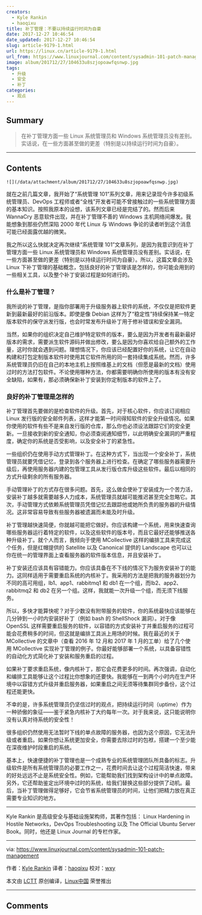 ```yaml
---
creators:
  - Kyle Rankin
  - haoqixu
title: 补丁管理：不要以持续运行时间为自豪
date: 2017-12-27 10:46:54
date_updated: 2017-12-27 10:46:54
slug: article-9179-1.html
url: https://linux.cn/article-9179-1.html
url_from: https://www.linuxjournal.com/content/sysadmin-101-patch-management
image: album/201712/27/104633u8szjopoawfqsnwp.jpg
tags:
  - 升级
  - 安全
  - 补丁
categories:
  - 观点
---
```


## Summary

> 在补丁管理方面一些 Linux 系统管理员和 Windows 系统管理员没有差别。实话说，在一些方面甚至做的更差（特别是以持续运行时间为自豪）。

***

<!-- more -->

## Contents

`![](/data/attachment/album/201712/27/104633u8szjopoawfqsnwp.jpg)`

就在之前几篇文章，我开始了“系统管理 101”系列文章，用来记录现今许多初级系统管理员、DevOps 工程师或者“全栈”开发者可能不曾接触过的一些系统管理方面的基本知识。按照我原本的设想，该系列文章已经是完结了的。然而后来 WannaCry 恶意软件出现，并在补丁管理不善的 Windows 主机网络间爆发。我能想象到那些仍然深陷 2000 年代 Linux 与 Windows 争论的读者听到这个消息可能已经面露优越的微笑。

我之所以这么快就决定再次继续“系统管理 101”文章系列，是因为我意识到在补丁管理方面一些 Linux 系统管理员和 Windows 系统管理员没有差别。实话说，在一些方面甚至做的更差（特别是以持续运行时间为自豪）。所以，这篇文章会涉及 Linux 下补丁管理的基础概念，包括良好的补丁管理该是怎样的，你可能会用到的一些相关工具，以及整个补丁安装过程是如何进行的。

### 什么是补丁管理？

我所说的补丁管理，是指你部署用于升级服务器上软件的系统，不仅仅是把软件更新到最新最好的前沿版本。即使是像 Debian 这样为了“稳定性”持续保持某一特定版本软件的保守派发行版，也会时常发布升级补丁用于修补错误和安全漏洞。

当然，如果你的组织决定自己维护特定软件的版本，要么是因为开发者有最新最好版本的需求，需要派生软件源码并做出修改，要么是因为你喜欢给自己额外的工作量，这时你就会遇到问题。理想情况下，你应该已经配置好你的系统，让它在自动构建和打包定制版本软件时使用其它软件所用的同一套持续集成系统。然而，许多系统管理员仍旧在自己的本地主机上按照维基上的文档（但愿是最新的文档）使用过时的方法打包软件。不论使用哪种方法，你都需要明确你所使用的版本有没有安全缺陷，如果有，那必须确保新补丁安装到你定制版本的软件上了。

### 良好的补丁管理是怎样的

补丁管理首先要做的是检查软件的升级。首先，对于核心软件，你应该订阅相应 Linux 发行版的安全邮件列表，这样才能第一时间得知软件的安全升级情况。如果你使用的软件有些不是来自发行版的仓库，那么你也必须设法跟踪它们的安全更新。一旦接收到新的安全通知，你必须查阅通知细节，以此明确安全漏洞的严重程度，确定你的系统是否受影响，以及安全补丁的紧急性。

一些组织仍在使用手动方式管理补丁。在这种方式下，当出现一个安全补丁，系统管理员就要凭借记忆，登录到各个服务器上进行检查。在确定了哪些服务器需要升级后，再使用服务器内建的包管理工具从发行版仓库升级这些软件。最后以相同的方式升级剩余的所有服务器。

手动管理补丁的方式存在很多问题。首先，这么做会使补丁安装成为一个苦力活，安装补丁越多就需要越多人力成本，系统管理员就越可能推迟甚至完全忽略它。其次，手动管理方式依赖系统管理员凭借记忆去跟踪他或她所负责的服务器的升级情况。这非常容易导致有些服务器被遗漏而未能及时升级。

补丁管理越快速简便，你就越可能把它做好。你应该构建一个系统，用来快速查询哪些服务器运行着特定的软件，以及这些软件的版本号，而且它最好还能够推送各种升级补丁。就个人而言，我倾向于使用 MCollective 这样的编排工具来完成这个任务，但是红帽提供的 Satellite 以及 Canonical 提供的 Landscape 也可以让你在统一的管理界面上查看服务器的软件版本信息，并且安装补丁。

补丁安装还应该具有容错能力。你应该具备在不下线的情况下为服务安装补丁的能力。这同样适用于需要重启系统的内核补丁。我采用的方法是把我的服务器划分为不同的高可用组，lb1、app1、rabbitmq1 和 db1 在一个组，而lb2、app2、rabbitmq2 和 db2 在另一个组。这样，我就能一次升级一个组，而无须下线服务。

所以，多快才能算快呢？对于少数没有附带服务的软件，你的系统最快应该能够在几分钟到一小时内安装好补丁（例如 bash 的 ShellShock 漏洞）。对于像 OpenSSL 这样需要重启服务的软件，以容错的方式安装补丁并重启服务的过程可能会花费稍多的时间，但这就是编排工具派上用场的时候。我在最近的关于 MCollective 的文章中（查看 2016 年 12 月和 2017 年 1 月的工单）给了几个使用 MCollective 实现补丁管理的例子。你最好能够部署一个系统，以具备容错性的自动化方式简化补丁安装和服务重启的过程。

如果补丁要求重启系统，像内核补丁，那它会花费更多的时间。再次强调，自动化和编排工具能够让这个过程比你想象的还要快。我能够在一到两个小时内在生产环境中以容错方式升级并重启服务器，如果重启之间无须等待集群同步备份，这个过程还能更快。

不幸的是，许多系统管理员仍坚信过时的观点，把持续运行时间（uptime）作为一种骄傲的象征——鉴于紧急内核补丁大约每年一次。对于我来说，这只能说明你没有认真对待系统的安全性！

很多组织仍然使用无法暂时下线的单点故障的服务器，也因为这个原因，它无法升级或者重启。如果你想让系统更加安全，你需要去除过时的包袱，搭建一个至少能在深夜维护时段重启的系统。

基本上，快速便捷的补丁管理也是一个成熟专业的系统管理团队所具备的标志。升级软件是所有系统管理员的必要工作之一，花费时间去让这个过程简洁快速，带来的好处远远不止是系统安全性。例如，它能帮助我们找到架构设计中的单点故障。另外，它还帮助鉴定出环境中过时的系统，给我们替换这些部分提供了动机。最后，当补丁管理做得足够好，它会节省系统管理员的时间，让他们把精力放在真正需要专业知识的地方。

---

Kyle Rankin 是高级安全与基础设施架构师，其著作包括： Linux Hardening in Hostile Networks，DevOps Troubleshooting 以及 The Official Ubuntu Server Book。同时，他还是 Linux Journal 的专栏作家。

---

via: <https://www.linuxjournal.com/content/sysadmin-101-patch-management>

作者：[Kyle Rankin](https://www.linuxjournal.com/users/kyle-rankin) 译者：[haoqixu](https://github.com/haoqixu) 校对：[wxy](https://github.com/wxy)

本文由 [LCTT](https://github.com/LCTT/TranslateProject) 原创编译，[Linux中国](https://linux.cn/) 荣誉推出

***

## Comments
